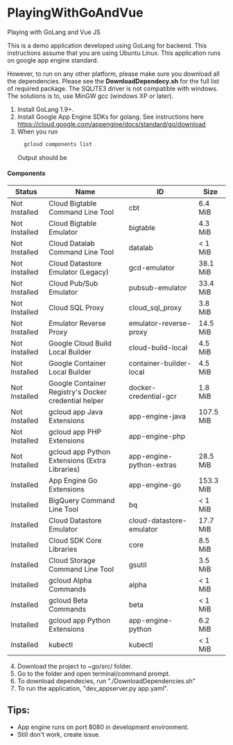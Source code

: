 # PlayingWithGoAndVue
Playing with GoLang and Vue JS

This is a demo application developed using GoLang for backend. 
This instructions assume that you are using Ubuntu Linux. 
This application runs on google app engine standard. 

However, to run on any other platform, please make sure you download all the dependencies. Please see the **DownloadDependecy.sh** for the full list of required package. 
The SQLITE3 driver is not compatible with windows. 
The solutions is to, use MinGW gcc (windows XP or later).

1. Install GoLang 1.9+.
2. Install Google App Engine SDKs for golang. See instructions here https://cloud.google.com/appengine/docs/standard/go/download
3. When you run 
   ```bash
     gcloud components list
   ```
   Output should be

#### Components    

|     Status    |                         Name                         |            ID            |    Size   |
|---------------|------------------------------------------------------|--------------------------|-----------|
| Not Installed | Cloud Bigtable Command Line Tool                     | cbt                      |   6.4 MiB |
| Not Installed | Cloud Bigtable Emulator                              | bigtable                 |   4.3 MiB |
| Not Installed | Cloud Datalab Command Line Tool                      | datalab                  |   < 1 MiB |
| Not Installed | Cloud Datastore Emulator (Legacy)                    | gcd-emulator             |  38.1 MiB |
| Not Installed | Cloud Pub/Sub Emulator                               | pubsub-emulator          |  33.4 MiB |
| Not Installed | Cloud SQL Proxy                                      | cloud_sql_proxy          |   3.8 MiB |
| Not Installed | Emulator Reverse Proxy                               | emulator-reverse-proxy   |  14.5 MiB |
| Not Installed | Google Cloud Build Local Builder                     | cloud-build-local        |   4.5 MiB |
| Not Installed | Google Container Local Builder                       | container-builder-local  |   4.5 MiB |
| Not Installed | Google Container Registry's Docker credential helper | docker-credential-gcr    |   1.8 MiB |
| Not Installed | gcloud app Java Extensions                           | app-engine-java          | 107.5 MiB |
| Not Installed | gcloud app PHP Extensions                            | app-engine-php           |           |
| Not Installed | gcloud app Python Extensions (Extra Libraries)       | app-engine-python-extras |  28.5 MiB |
| Installed     | App Engine Go Extensions                             | app-engine-go            | 153.3 MiB |
| Installed     | BigQuery Command Line Tool                           | bq                       |   < 1 MiB |
| Installed     | Cloud Datastore Emulator                             | cloud-datastore-emulator |  17.7 MiB |
| Installed     | Cloud SDK Core Libraries                             | core                     |   8.5 MiB |
| Installed     | Cloud Storage Command Line Tool                      | gsutil                   |   3.5 MiB |
| Installed     | gcloud Alpha Commands                                | alpha                    |   < 1 MiB |
| Installed     | gcloud Beta Commands                                 | beta                     |   < 1 MiB |
| Installed     | gcloud app Python Extensions                         | app-engine-python        |   6.2 MiB |
| Installed     | kubectl                                              | kubectl                  |   < 1 MiB |


4. Download the project to ~go/src/ folder.
5. Go to the folder and open terminal/command prompt.
6. To download dependecies, run "./DownloadDependencies.sh"
7. To run the application, "dev_appserver.py app.yaml".


## Tips: 
- App engine runs on port 8080 in development environment.
- Still don't work, create issue.
